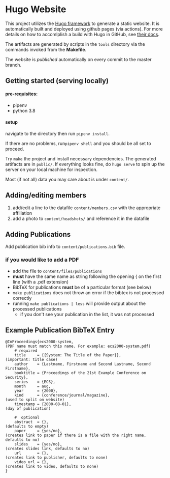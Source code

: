 # Hugo Website

This project utilizes the [Hugo framework](https://gohugo.io/) to generate a static website. 
It is automatically built and deployed using github pages (via actions). For more details on how to accomlplish a build with Hugo in GitHub, see [their docs](https://gohugo.io/hosting-and-deployment/hosting-on-github/).

The artifacts are generated by scripts in the `tools` directory via the commands 
invoked from the **Makefile**.

The website is _published_ automatically on every commit to the master branch.


## Getting started (serving locally)
#### pre-requisites:
 - pipenv
 - python 3.8

#### setup
navigate to the directory then run `pipenv install`. 

If there are no problems, run`pipenv shell` and you should be all set to proceed.

Try `make` the project and install necessary dependencies. The generated artifacts are in `public/`. 
If everything looks fine, do `hugo serve` to spin up the server on your local machine for inspection.

Most (if not all) data you may care about is under `content/`. 


## Adding/editing members

1.  add/edit a line to the datafile `content/members.csv` with the appropriate affiliation
2.  add a photo to `content/headshots/` and reference it in the datafile

## Adding Publications

Add publication bib info to `content/publications.bib` file.

### if you would like to add a PDF
 - add the file to `content/files/publications`
 - **must** have the same name as string following the opening { on the first line (with a .pdf extension)
 - BibTeX for publications **must** be of a particular format (see below)
 - `make publications` does not throw an error if the bibtex is not processed correctly
 - running `make publications | less` will provide output about the processed publications
    - if you don't see your publication in the list, it was not processed


## Example Publication BibTeX Entry

    @InProceedings{ecs2000-system,                                              (PDF name must match this name. For example: ecs2000-system.pdf)
        # required
        title     = {{System: The Title of the Paper}},                         (important: title case)
        author    = {Lastname, Firstname and Second Lastname, Second Firstname},
        booktitle = {Proceedings of the 21st Example Conference on Security},
        series    = {ECS},
        month     = aug,
        year      = {2000},
        kind      = {conference/journal/magazine},                              (used to split on website)
        timestamp = {2000-08-01},                                               (day of publication)

        #  optional
        abstract  = {},                                                         (defaults to empty)
        paper     = {yes/no},                                                   (creates link to paper if there is a file with the right name, defaults to no)
        slides    = {yes/no},                                                   (creates slides link, defaults to no)
        url       = {},                                                         (creates link to publisher, defaults to none)
        video_url = {},                                                         (creates link to video, defaults to none)
    }
